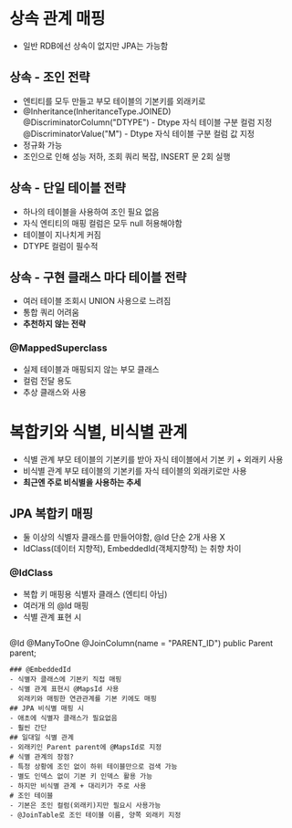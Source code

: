 # 상속 관계 매핑
- 일반 RDB에선 상속이 없지만 JPA는 가능함
## 상속 - 조인 전략
- 엔티티를 모두 만들고 부모 테이블의 기본키를 외래키로
- @Inheritance(InheritanceType.JOINED)
  @DiscriminatorColumn("DTYPE") - Dtype 자식 테이블 구분 컬럼 지정
  @DiscriminatorValue("M") - Dtype 자식 테이블 구분 컬럼 값 지정
- 정규화 가능
- 조인으로 인해 성능 저하, 조회 쿼리 복잡, INSERT 문 2회 실행
## 상속 - 단일 테이블 전략
- 하나의 테이블을 사용하여 조인 필요 없음
- 자식 엔티티의 매핑 컬럼은 모두 null 허용해야함
- 테이블이 지나치게 커짐
- DTYPE 컬럼이 필수적
## 상속 - 구현 클래스 마다 테이블 전략
- 여러 테이블 조회시 UNION 사용으로 느려짐
- 통합 쿼리 어려움
- **추천하지 않는 전략**
### @MappedSuperclass
- 실제 테이블과 매핑되지 않는 부모 클래스
- 컬럼 전달 용도
- 추상 클래스와 사용
# 복합키와 식별, 비식별 관계
- 식별 관계
  부모 테이블의 기본키를 받아 자식 테이블에서 기본 키 + 외래키 사용
- 비식별 관계
  부모 테이블의 기본키를 자식 테이블의 외래키로만 사용
- **최근엔 주로 비식별을 사용하는 추세**
## JPA 복합키 매핑
- 둘 이상의 식별자 클래스를 만들어야함, @Id 단순 2개 사용 X
- IdClass(데이터 지향적), EmbeddedId(객체지향적) 는 취향 차이
### @IdClass
- 복합 키 매핑용 식별자 클래스 (엔티티 아님)
- 여러개 의 @Id 매핑
- 식별 관계 표현 시 
  ```java
@Id
@ManyToOne
@JoinColumn(name = "PARENT_ID")
public Parent parent;
```
### @EmbeddedId
- 식별자 클래스에 기본키 직접 매핑
- 식별 관계 표현시 @MapsId 사용
  외래키와 매핑한 연관관계를 기본 키에도 매핑
## JPA 비식별 매핑 시
- 애초에 식별자 클래스가 필요없음
- 훨씬 간단
## 일대일 식별 관계
- 외래키인 Parent parent에 @MapsId로 지정
# 식별 관계의 장점?
- 특정 상황에 조인 없이 하위 테이블만으로 검색 가능
- 별도 인덱스 없이 기본 키 인덱스 활용 가능
- 하지만 비식별 관계 + 대리키가 주로 사용
# 조인 테이블
- 기본은 조인 컬럼(외래키)지만 필요시 사용가능
- @JoinTable로 조인 테이블 이름, 양쪽 외래키 지정

